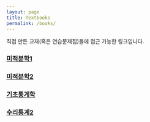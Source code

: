 ```yaml
---
layout: page
title: Textbooks
permalink: /books/
---
```


직접 만든 교재(혹은 연습문제집)들에 접근 가능한 링크입니다.

### [미적분학1](https://yitae-kwon.github.io/book-cal1/)

### [미적분학2](https://yitae-kwon.github.io/book-cal2/)

### [기초통계학](https://yitae-kwon.github.io/book-elstat/)

### [수리통계2](https://yitae-kwon.github.io/book-mathstat2/)
